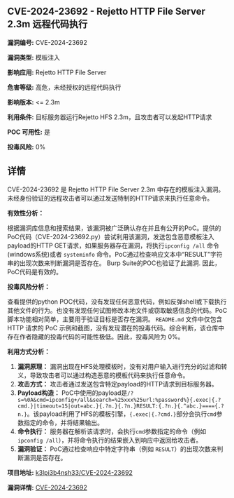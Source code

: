 ## CVE-2024-23692 - Rejetto HTTP File Server 2.3m 远程代码执行

**漏洞编号:** CVE-2024-23692

**漏洞类型:** 模板注入

**影响应用:** Rejetto HTTP File Server

**危害等级:** 高危，未经授权的远程代码执行

**影响版本:** <= 2.3m

**利用条件:** 目标服务器运行Rejetto HFS 2.3m，且攻击者可以发起HTTP请求

**POC 可用性:** 是

**投毒风险:** 0%

## 详情

CVE-2024-23692 是 Rejetto HTTP File Server 2.3m 中存在的模板注入漏洞。未经身份验证的远程攻击者可以通过发送特制的HTTP请求来执行任意命令。

**有效性分析：**

根据漏洞库信息和搜索结果，该漏洞被广泛确认存在并且有公开的PoC。提供的PoC代码（CVE-2024-23692.py）尝试利用该漏洞，发送包含恶意模板注入payload的HTTP GET请求，如果服务器存在漏洞，将执行`ipconfig /all` 命令 (windows系统)或者 `systeminfo` 命令。PoC通过检查响应文本中“RESULT”字符串的出现次数来判断漏洞是否存在。 Burp Suite的POC也验证了此漏洞. 因此，PoC代码是有效的。

**投毒风险分析：**

查看提供的python POC代码，没有发现任何恶意代码，例如反弹shell或下载执行其他文件的行为。也没有发现任何试图修改本地文件或窃取敏感信息的代码。PoC脚本功能相对简单，主要用于验证目标是否存在漏洞。 `README.md` 文件中仅包含 HTTP 请求的 PoC 示例和截图，没有发现潜在的投毒代码。综合判断，该仓库中存在作者隐藏的投毒代码的可能性极低。因此，投毒风险为 0%。

**利用方式分析：**

1.  **漏洞原理：** 漏洞出现在HFS处理模板时，没有对用户输入进行充分的过滤和转义，导致攻击者可以通过构造恶意的模板代码来执行任意命令。
2.  **攻击方式：** 攻击者通过发送包含特定payload的HTTP请求到目标服务器。
3.  **Payload构造：** PoC中使用的payload是`/?s=%0A&cmd=ipconfig+/all&search=%25xxx%25url:%password%}{.exec|{.?cmd.}|timeout=15|out=abc.}{.?n.}{.?n.}RESULT:{.?n.}{.^abc.}===={.?n.}`。该payload利用了HFS的模板引擎，`{.exec|{.?cmd.}`部分会执行`cmd`参数指定的命令，并将结果输出。
4.  **命令执行：**  服务器在解析该请求时，会执行`cmd`参数指定的命令（例如 `ipconfig /all`），并将命令执行的结果嵌入到响应中返回给攻击者。
5.  **漏洞验证：**  PoC通过检查响应中特定字符串（例如 `RESULT`）的出现次数来判断漏洞是否存在。

**项目地址:** [k3lpi3b4nsh33/CVE-2024-23692](https://github.com/k3lpi3b4nsh33/CVE-2024-23692)

**漏洞详情:** [CVE-2024-23692](https://nvd.nist.gov/vuln/detail/CVE-2024-23692)